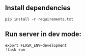## Install dependencies
```shell
pip install -r requirements.txt
```

## Run server in dev mode:
```shell
export FLASK_ENV=development
flask run
```